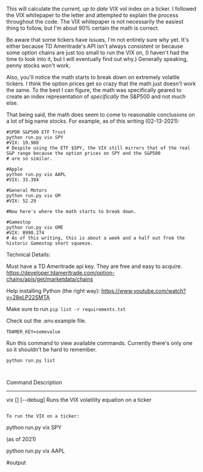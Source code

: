 This will calculate the *current, up to date* VIX vol index on a ticker. I followed the VIX whitepaper to the letter and attempted to explain the process throughout the code. The VIX whitepaper is not necessarily the easiest thing to follow, but I'm about 90% certain the math is correct. 


Be aware that some tickers have issues, I'm not entirely sure why yet. It's either because TD Ameritrade's API isn't always 
consistent or because some option chains are just too small to run the VIX on, (I haven't had the time to look into it, but I will eventually find out why.) Generally speaking, penny stocks won't work. 

Also, you'll notice the math starts to break down on extremely volatile tickers. I think the option prices get so crazy that the math just doesn't work the same. To the best I can figure, the math was specifically geared to create an index representation of *specifically* the S&P500 and not much else. 

That being said, the math does seem to come to reasonable conclusions on a lot of big name stocks. 
For example, as of this writing (02-13-2021):
```
#SPDR S&P500 ETF Trust
python run.py vix SPY
#VIX: 19.988 
# Despite using the ETF $SPY, the VIX still mirrors that of the real S&P range because the option prices on SPY and the S&P500
# are so similar.

#Apple
python run.py vix AAPL
#VIX: 33.394

#General Motors
python run.py vix GM
#VIX: 52.29

#Now here's where the math starts to break down.

#Gamestop
python run.py vix GME
#VIX: 8998.274
# As of this writing, this is about a week and a half out from the historic Gamestop short squeeze. 

```

Technical Details:

Must have a TD Ameritrade api key. They are free and easy to acquire.
https://developer.tdameritrade.com/option-chains/apis/get/marketdata/chains

Help installing Python (the right way):
https://www.youtube.com/watch?v=28eLP22SMTA


Make sure to run ```pip list -r requirements.txt```

Check out the .env.example file.

```
TDAMER_KEY=somevalue
```

Run this command to view available commands. Currently there's only one so it shouldn't be hard to remember.


```python run.py list```

```


```
Command                   Description
------------------------  --------------------------------------------
vix [<ticker>] [--debug]  Runs the VIX volatility equation on a ticker
```

To run the VIX on a ticker:
```
python run.py vix SPY

 (as of 2021)

python run.py vix AAPL

#output
```



